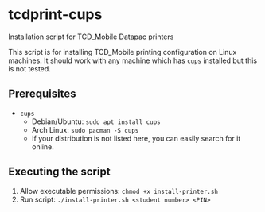 # tcdprint-cups

Installation script for TCD_Mobile Datapac printers

This script is for installing TCD_Mobile printing configuration on Linux machines. It should work with any machine which has `cups` installed but this is not tested.

## Prerequisites

* `cups`
  * Debian/Ubuntu: `sudo apt install cups`
  * Arch Linux: `sudo pacman -S cups`
  * If your distribution is not listed here, you can easily search for it online.

## Executing the script

1. Allow executable permissions: `chmod +x install-printer.sh`
2. Run script: `./install-printer.sh <student number> <PIN>`
